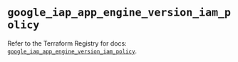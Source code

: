 # `google_iap_app_engine_version_iam_policy`

Refer to the Terraform Registry for docs: [`google_iap_app_engine_version_iam_policy`](https://registry.terraform.io/providers/hashicorp/google-beta/5.40.0/docs/resources/google_iap_app_engine_version_iam_policy).
